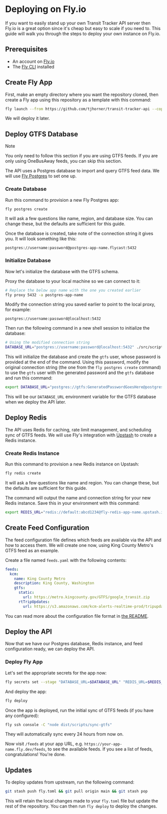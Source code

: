 # Deploying on Fly.io

If you want to easily stand up your own Transit Tracker API server then Fly.io is a great option since it's cheap but easy to scale if you need to. This guide will walk you through the steps to deploy your own instance on Fly.io.

## Prerequisites

- An account on [Fly.io](https://fly.io/)
- The [Fly CLI](https://fly.io/docs/getting-started/installing-flyctl/) installed

## Create Fly App

First, make an empty directory where you want the repository cloned, then create a Fly app using this repository as a template with this command:

```bash
fly launch --from https://github.com/tjhorner/transit-tracker-api --copy-config --no-db --no-redis --no-deploy
```

We will deploy it later.

## Deploy GTFS Database

> [!NOTE]  
> You only need to follow this section if you are using GTFS feeds. If you are only using OneBusAway feeds, you can skip this section.

The API uses a Postgres database to import and query GTFS feed data. We will use [Fly Postgres](https://fly.io/docs/postgres/) to set one up.

### Create Database

Run this command to provision a new Fly Postgres app:

```bash
fly postgres create
```

It will ask a few questions like name, region, and database size. You can change these, but the defaults are sufficient for this guide.

Once the database is created, take note of the connection string it gives you. It will look something like this:

```
postgres://username:password@postgres-app-name.flycast:5432
```

### Initialize Database

Now let's initialize the database with the GTFS schema.

Proxy the database to your local machine so we can connect to it:

```bash
# Replace the below app name with the one you created earlier
fly proxy 5432 -a postgres-app-name
```

Modify the connection string you saved earlier to point to the local proxy, for example:

```
postgres://username:password@localhost:5432
```

Then run the following command in a new shell session to initialize the database:

```bash
# Using the modified connection string
DATABASE_URL="postgres://username:password@localhost:5432" ./src/scripts/init-db.sh
```

This will initialize the database and create the `gtfs` user, whose password is provided at the end of the command. Using this password, modify the original connection string (the one from the `fly postgres create` command) to use the `gtfs` user with the generated password and the `gtfs` database and run this command:

```bash
export DATABASE_URL="postgres://gtfs:GeneratedPasswordGoesHere@postgres-app-name.flycast:5432/gtfs"
```

This will be our `DATABASE_URL` environment variable for the GTFS database when we deploy the API later.

## Deploy Redis

The API uses Redis for caching, rate limit management, and scheduling sync of GTFS feeds. We will use Fly's integration with [Upstash](https://fly.io/docs/upstash/redis/) to create a Redis instance.

### Create Redis Instance

Run this command to provision a new Redis instance on Upstash:

```bash
fly redis create
```

It will ask a few questions like name and region. You can change these, but the defaults are sufficient for this guide.

The command will output the name and connection string for your new Redis instance. Save this in your environment with this command:

```bash
export REDIS_URL="redis://default:abcd1234@fly-redis-app-name.upstash.io:6379"
```

## Create Feed Configuration

The feed configuration file defines which feeds are available via the API and how to access them. We will create one now, using King County Metro's GTFS feed as an example.

Create a file named `feeds.yaml` with the following contents:

```yaml
feeds:
  kcm:
    name: King County Metro
    description: King County, Washington
    gtfs:
      static:
        url: https://metro.kingcounty.gov/GTFS/google_transit.zip
      rtTripUpdates:
        url: https://s3.amazonaws.com/kcm-alerts-realtime-prod/tripupdates.pb
```

You can read more about the configuration file format in [the README](./README.md#feed-configuration).

## Deploy the API

Now that we have our Postgres database, Redis instance, and feed configuration ready, we can deploy the API.

### Deploy Fly App

Let's set the appropriate secrets for the app now:

```bash
fly secrets set --stage "DATABASE_URL=$DATABASE_URL" "REDIS_URL=$REDIS_URL/?family=6" "FEEDS_CONFIG=$(cat feeds.yaml)"
```

And deploy the app:

```bash
fly deploy
```

Once the app is deployed, run the initial sync of GTFS feeds (if you have any configured):

```bash
fly ssh console -C "node dist/scripts/sync-gtfs"
```

They will automatically sync every 24 hours from now on.

Now visit `/feeds` at your app URL, e.g. `https://your-app-name.fly.dev/feeds`, to see the available feeds. If you see a list of feeds, congratulations! You're done.

## Updates

To deploy updates from upstream, run the following command:

```bash
git stash push fly.toml && git pull origin main && git stash pop
```

This will retain the local changes made to your `fly.toml` file but update the rest of the repository. You can then run `fly deploy` to deploy the changes.
